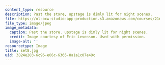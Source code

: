 ```yaml
---
content_type: resource
description: Past the store, upstage is dimly lit for night scenes.
file: https://ol-ocw-studio-app-production.s3.amazonaws.com/courses/21m-873-theater-arts-topics-suburbia-january-iap-2008/3824e2836c96e06c63658a1a1c07e49c_set8.jpg
file_type: image/jpeg
image_metadata:
  caption: Past the store, upstage is dimly lit for night scenes.
  credit: Image courtesy of Eric Levenson. Used with permission.
  image-alt: ''
resourcetype: Image
title: set8.jpg
uid: 3824e283-6c96-e06c-6365-8a1a1c07e49c
---
```

